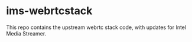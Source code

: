 # ims-webrtcstack
This repo contains the upstream webrtc stack code, with updates for Intel Media Streamer.
